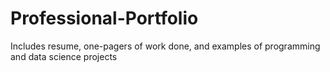 # Professional-Portfolio
Includes resume, one-pagers of work done, and examples of programming and data science projects
